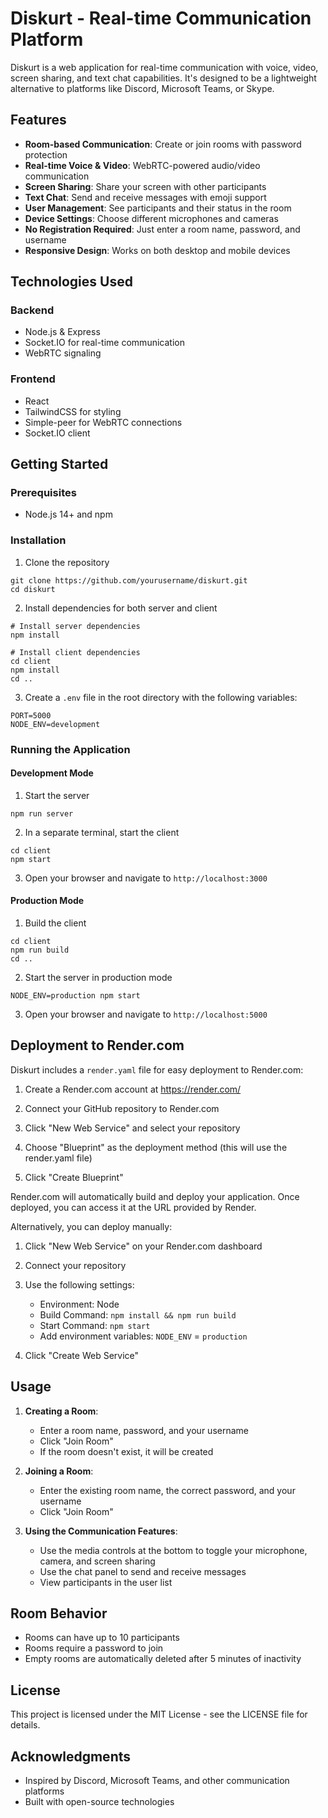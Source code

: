 # Diskurt - Real-time Communication Platform

Diskurt is a web application for real-time communication with voice, video, screen sharing, and text chat capabilities. It's designed to be a lightweight alternative to platforms like Discord, Microsoft Teams, or Skype.

## Features

- **Room-based Communication**: Create or join rooms with password protection
- **Real-time Voice & Video**: WebRTC-powered audio/video communication
- **Screen Sharing**: Share your screen with other participants
- **Text Chat**: Send and receive messages with emoji support
- **User Management**: See participants and their status in the room
- **Device Settings**: Choose different microphones and cameras
- **No Registration Required**: Just enter a room name, password, and username
- **Responsive Design**: Works on both desktop and mobile devices

## Technologies Used

### Backend
- Node.js & Express
- Socket.IO for real-time communication
- WebRTC signaling

### Frontend
- React
- TailwindCSS for styling
- Simple-peer for WebRTC connections
- Socket.IO client

## Getting Started

### Prerequisites
- Node.js 14+ and npm

### Installation

1. Clone the repository
```
git clone https://github.com/yourusername/diskurt.git
cd diskurt
```

2. Install dependencies for both server and client
```
# Install server dependencies
npm install

# Install client dependencies
cd client
npm install
cd ..
```

3. Create a `.env` file in the root directory with the following variables:
```
PORT=5000
NODE_ENV=development
```

### Running the Application

#### Development Mode
1. Start the server
```
npm run server
```

2. In a separate terminal, start the client
```
cd client
npm start
```

3. Open your browser and navigate to `http://localhost:3000`

#### Production Mode
1. Build the client
```
cd client
npm run build
cd ..
```

2. Start the server in production mode
```
NODE_ENV=production npm start
```

3. Open your browser and navigate to `http://localhost:5000`

## Deployment to Render.com

Diskurt includes a `render.yaml` file for easy deployment to Render.com:

1. Create a Render.com account at https://render.com/

2. Connect your GitHub repository to Render.com

3. Click "New Web Service" and select your repository

4. Choose "Blueprint" as the deployment method (this will use the render.yaml file)

5. Click "Create Blueprint"

Render.com will automatically build and deploy your application. Once deployed, you can access it at the URL provided by Render.

Alternatively, you can deploy manually:

1. Click "New Web Service" on your Render.com dashboard

2. Connect your repository

3. Use the following settings:
   - Environment: Node
   - Build Command: `npm install && npm run build`
   - Start Command: `npm start`
   - Add environment variables: `NODE_ENV` = `production`

4. Click "Create Web Service"

## Usage

1. **Creating a Room**:
   - Enter a room name, password, and your username
   - Click "Join Room"
   - If the room doesn't exist, it will be created

2. **Joining a Room**:
   - Enter the existing room name, the correct password, and your username
   - Click "Join Room"

3. **Using the Communication Features**:
   - Use the media controls at the bottom to toggle your microphone, camera, and screen sharing
   - Use the chat panel to send and receive messages
   - View participants in the user list

## Room Behavior

- Rooms can have up to 10 participants
- Rooms require a password to join
- Empty rooms are automatically deleted after 5 minutes of inactivity

## License

This project is licensed under the MIT License - see the LICENSE file for details.

## Acknowledgments

- Inspired by Discord, Microsoft Teams, and other communication platforms
- Built with open-source technologies 